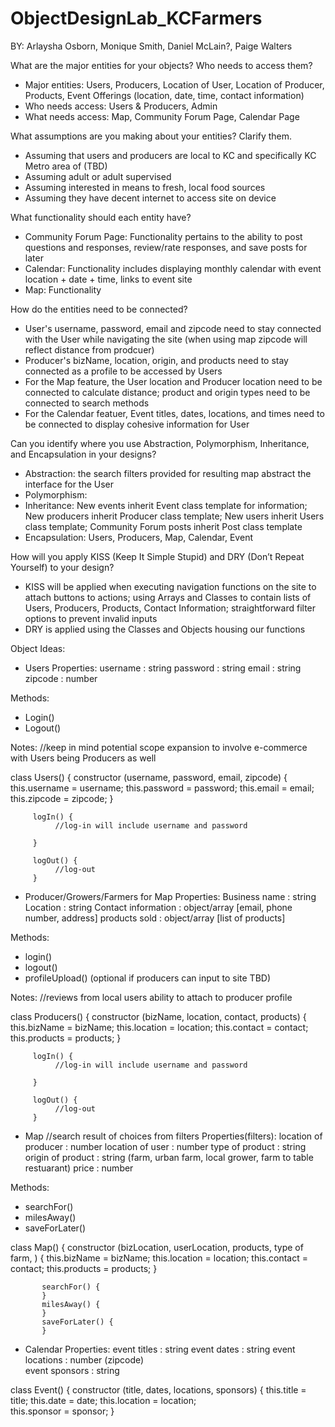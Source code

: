 # ObjectDesignLab_KCFarmers

BY: Arlaysha Osborn, Monique Smith, Daniel McLain?, Paige Walters

What are the major entities for your objects? Who needs to access them?

- Major entities: Users, Producers, Location of User, Location of Producer, Products, Event Offerings (location, date, time, contact information) 
- Who needs access: Users & Producers, Admin  
- What needs access: Map, Community Forum Page, Calendar Page 


What assumptions are you making about your entities? Clarify them. 

- Assuming that users and producers are local to KC and specifically KC Metro area of (TBD)
- Assuming adult or adult supervised 
- Assuming interested in means to fresh, local food sources 
- Assuming they have decent internet to access site on device 


What functionality should each entity have?

- Community Forum Page: Functionality pertains to the ability to post questions and responses, review/rate responses, and save posts for later
- Calendar: Functionality includes displaying monthly calendar with event location + date + time, links to event site 
- Map: Functionality 


How do the entities need to be connected? 

- User's username, password, email and zipcode need to stay connected with the User while navigating the site (when using map zipcode will reflect distance from prodcuer) 
- Producer's bizName, location, origin, and products need to stay connected as a profile to be accessed by Users 
- For the Map feature, the User location and Producer location need to be connected to calculate distance; product and origin types need to be connected to search methods 
- For the Calendar featuer, Event titles, dates, locations, and times need to be connected to display cohesive information for User 


Can you identify where you use Abstraction, Polymorphism, Inheritance, and Encapsulation in your designs?

- Abstraction: the search filters provided for resulting map abstract the interface for the User 
- Polymorphism: 
- Inheritance: New events inherit Event class template for information; New producers inherit Producer class template; New users inherit Users class template; Community Forum posts inherit Post class template
- Encapsulation: Users, Producers, Map, Calendar, Event 


How will you apply KISS (Keep It Simple Stupid) and DRY (Don’t Repeat Yourself) to your design?

- KISS will be applied when executing navigation functions on the site to attach buttons to actions; using Arrays and Classes to contain lists of Users, Producers, Products, Contact Information; straightforward filter options to prevent invalid inputs  
- DRY is applied using the Classes and Objects housing our functions 


Object Ideas: 
- Users 
Properties: 
username : string 
password : string
email    : string 
zipcode  : number 

Methods: 
- Login()
- Logout() 

Notes: 
//keep in mind potential scope expansion to involve e-commerce with Users being Producers as well 

class Users() {
          constructor (username, password, email, zipcode) {
              this.username = username;
              this.password = password; 
              this.email = email; 
              this.zipcode = zipcode; 
              }
          
         logIn() {
              //log-in will include username and password 
              
         }
         
         logOut() {
              //log-out
         }
         

- Producer/Growers/Farmers for Map 
Properties:
Business name : string 
Location      : string
Contact information : object/array [email, phone number, address] 
products sold : object/array [list of products]

Methods: 
- login()
- logout()
- profileUpload() (optional if producers can input to site TBD) 

Notes: 
//reviews from local users ability to attach to producer profile 

class Producers() {
          constructor (bizName, location, contact, products) {
              this.bizName = bizName;
              this.location = location; 
              this.contact = contact; 
              this.products = products; 
              }
          
         logIn() {
              //log-in will include username and password 
              
         }
         
         logOut() {
              //log-out
         }


- Map
//search result of choices from filters 
Properties(filters): 
location of producer  : number
location of user      : number 
type of product       : string 
origin of product     : string (farm, urban farm, local grower, farm to table restuarant) 
price                 : number 

Methods: 
- searchFor()
- milesAway()
- saveForLater()

class Map() {
          constructor (bizLocation, userLocation, products, type of farm, ) {
              this.bizName = bizName;
              this.location = location; 
              this.contact = contact; 
              this.products = products; 
              }
              
           searchFor() {
           }
           milesAway() {
           }
           saveForLater() {
           }

- Calendar 
Properties: 
event titles     : string
event dates      : string 
event locations  : number (zipcode)  
event sponsors   : string 

class Event() {
          constructor (title, dates, locations, sponsors) {
              this.title = title;
              this.date = date;
              this.location = location;  
              this.sponsor = sponsor; 
              }




